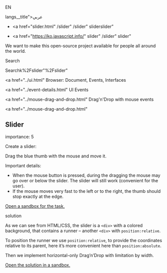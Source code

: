 EN

langs\_\_title">عربي</span></a>

- <a href="slider.html"
  /slider"
  /slider"
  sliderslider"

<!-- -->

- <a href="https://ko.javascript.info/"
  slider"
  /slider"
  slider"

We want to make this open-source project available for people all around the world.

Search

Searchk%2Fslider"%2Fslider" </a>

<a href="../ui.html" Browser: Document, Events, Interfaces</span></a>

<a href="../event-details.html" UI Events</span></a>

<a href="../mouse-drag-and-drop.html" Drag'n'Drop with mouse events</span></a>

<a href="../mouse-drag-and-drop.html"

## Slider

<span class="task__importance" title="How important is the task, from 1 to 5">importance: 5</span>

Create a slider:

Drag the blue thumb with the mouse and move it.

Important details:

- When the mouse button is pressed, during the dragging the mouse may go over or below the slider. The slider will still work (convenient for the user).
- If the mouse moves very fast to the left or to the right, the thumb should stop exactly at the edge.

[Open a sandbox for the task.](https://plnkr.co/edit/p7Ag21yFCKk3iLFe?p=preview)

solution

As we can see from HTML/CSS, the slider is a `<div>` with a colored background, that contains a runner – another `<div>` with `position:relative`.

To position the runner we use `position:relative`, to provide the coordinates relative to its parent, here it’s more convenient here than `position:absolute`.

Then we implement horizontal-only Drag’n’Drop with limitation by width.

[Open the solution in a sandbox.](https://plnkr.co/edit/zYSBv9zIaLpa3rQr?p=preview)
